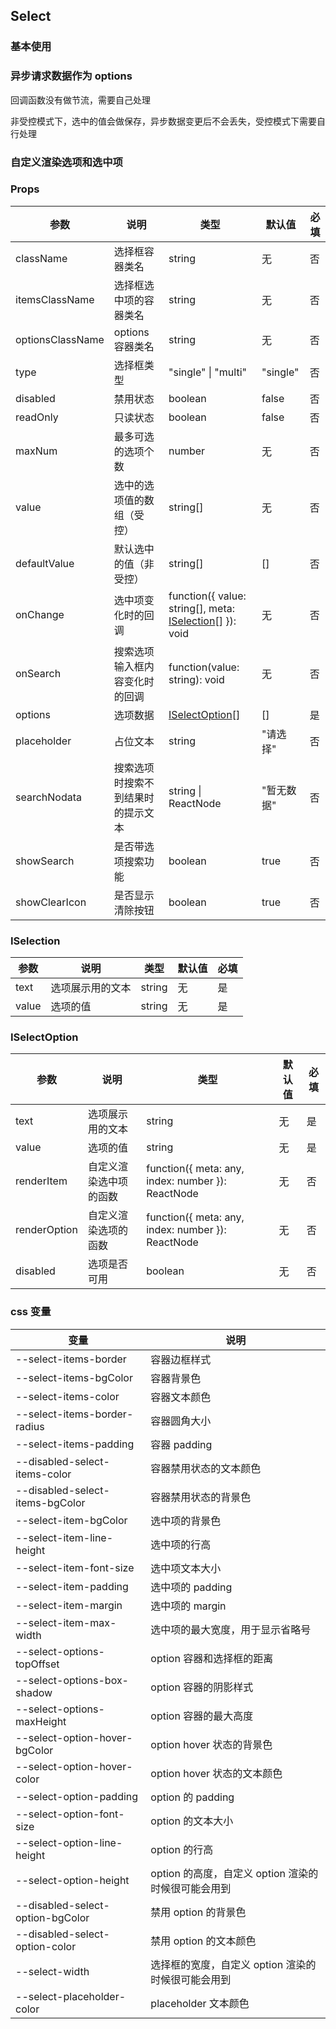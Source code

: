 ## Select

### 基本使用

<code src="../demo/select/select1.tsx"></code>

### 异步请求数据作为 options

回调函数没有做节流，需要自己处理

非受控模式下，选中的值会做保存，异步数据变更后不会丢失，受控模式下需要自行处理

<code src="../demo/select/select2.tsx"></code>

### 自定义渲染选项和选中项

<code src="../demo/select/select3.tsx"></code>

### Props

| 参数             | 说明                               | 类型                                                                   | 默认值     | 必填 |
| ---------------- | ---------------------------------- | ---------------------------------------------------------------------- | ---------- | ---- |
| className        | 选择框容器类名                     | string                                                                 | 无         | 否   |
| itemsClassName   | 选择框选中项的容器类名             | string                                                                 | 无         | 否   |
| optionsClassName | options 容器类名                   | string                                                                 | 无         | 否   |
| type             | 选择框类型                         | "single" \| "multi"                                                    | "single"   | 否   |
| disabled         | 禁用状态                           | boolean                                                                | false      | 否   |
| readOnly         | 只读状态                           | boolean                                                                | false      | 否   |
| maxNum           | 最多可选的选项个数                 | number                                                                 | 无         | 否   |
| value            | 选中的选项值的数组（受控）         | string[]                                                               | 无         | 否   |
| defaultValue     | 默认选中的值（非受控）             | string[]                                                               | []         | 否   |
| onChange         | 选中项变化时的回调                 | function({ value: string[], meta: [ISelection](#iselection)[] }): void | 无         | 否   |
| onSearch         | 搜索选项输入框内容变化时的回调     | function(value: string): void                                          | 无         | 否   |
| options          | 选项数据                           | [ISelectOption](#iselectoption)[]                                      | []         | 是   |
| placeholder      | 占位文本                           | string                                                                 | "请选择"   | 否   |
| searchNodata     | 搜索选项时搜索不到结果时的提示文本 | string \| ReactNode                                                    | "暂无数据" | 否   |
| showSearch       | 是否带选项搜索功能                 | boolean                                                                | true       | 否   |
| showClearIcon    | 是否显示清除按钮                   | boolean                                                                | true       | 否   |

### ISelection

| 参数  | 说明             | 类型   | 默认值 | 必填 |
| ----- | ---------------- | ------ | ------ | ---- |
| text  | 选项展示用的文本 | string | 无     | 是   |
| value | 选项的值         | string | 无     | 是   |

### ISelectOption

| 参数         | 说明                   | 类型                                              | 默认值 | 必填 |
| ------------ | ---------------------- | ------------------------------------------------- | ------ | ---- |
| text         | 选项展示用的文本       | string                                            | 无     | 是   |
| value        | 选项的值               | string                                            | 无     | 是   |
| renderItem   | 自定义渲染选中项的函数 | function({ meta: any, index: number }): ReactNode | 无     | 否   |
| renderOption | 自定义渲染选项的函数   | function({ meta: any, index: number }): ReactNode | 无     | 否   |
| disabled     | 选项是否可用           | boolean                                           | 无     | 否   |

### css 变量

| 变量                             | 说明                                                |
| -------------------------------- | --------------------------------------------------- |
| --select-items-border            | 容器边框样式                                        |
| --select-items-bgColor           | 容器背景色                                          |
| --select-items-color             | 容器文本颜色                                        |
| --select-items-border-radius     | 容器圆角大小                                        |
| --select-items-padding           | 容器 padding                                        |
| --disabled-select-items-color    | 容器禁用状态的文本颜色                              |
| --disabled-select-items-bgColor  | 容器禁用状态的背景色                                |
| --select-item-bgColor            | 选中项的背景色                                      |
| --select-item-line-height        | 选中项的行高                                        |
| --select-item-font-size          | 选中项文本大小                                      |
| --select-item-padding            | 选中项的 padding                                    |
| --select-item-margin             | 选中项的 margin                                     |
| --select-item-max-width          | 选中项的最大宽度，用于显示省略号                    |
| --select-options-topOffset       | option 容器和选择框的距离                           |
| --select-options-box-shadow      | option 容器的阴影样式                               |
| --select-options-maxHeight       | option 容器的最大高度                               |
| --select-option-hover-bgColor    | option hover 状态的背景色                           |
| --select-option-hover-color      | option hover 状态的文本颜色                         |
| --select-option-padding          | option 的 padding                                   |
| --select-option-font-size        | option 的文本大小                                   |
| --select-option-line-height      | option 的行高                                       |
| --select-option-height           | option 的高度，自定义 option 渲染的时候很可能会用到 |
| --disabled-select-option-bgColor | 禁用 option 的背景色                                |
| --disabled-select-option-color   | 禁用 option 的文本颜色                              |
| --select-width                   | 选择框的宽度，自定义 option 渲染的时候很可能会用到  |
| --select-placeholder-color       | placeholder 文本颜色                                |
